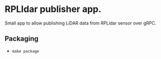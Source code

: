 # RPLIdar publisher app.

Small app to allow publishing LiDAR data from RPLidar sensor over gRPC.

## Packaging

- `make package`
